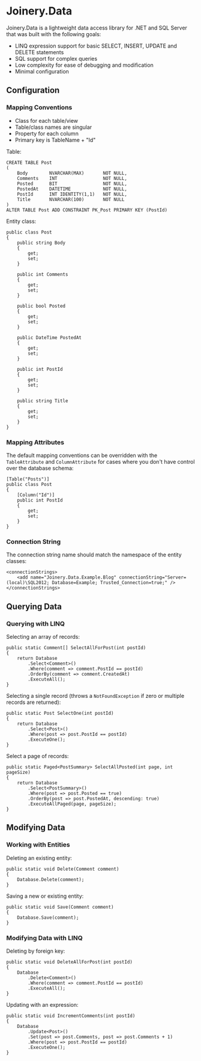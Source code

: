 # Joinery.Data

Joinery.Data is a lightweight data access library for .NET and SQL Server that was built with the following goals:

- LINQ expression support for basic SELECT, INSERT, UPDATE and DELETE statements
- SQL support for complex queries
- Low complexity for ease of debugging and modification
- Minimal configuration

## Configuration

### Mapping Conventions

- Class for each table/view
- Table/class names are singular
- Property for each column
- Primary key is TableName + "Id"

Table:

    CREATE TABLE Post
    (
        Body        NVARCHAR(MAX)       NOT NULL,
        Comments    INT                 NOT NULL,
        Posted      BIT                 NOT NULL,
        PostedAt    DATETIME            NOT NULL,
        PostId      INT IDENTITY(1,1)   NOT NULL,
        Title       NVARCHAR(100)       NOT NULL
    )
    ALTER TABLE Post ADD CONSTRAINT PK_Post PRIMARY KEY (PostId)

Entity class:

    public class Post
    {
        public string Body
        {
            get;
            set;
        }

        public int Comments
        {
            get;
            set;
        }

        public bool Posted
        {
            get;
            set;
        }

        public DateTime PostedAt
        {
            get;
            set;
        }

        public int PostId
        {
            get;
            set;
        }

        public string Title
        {
            get;
            set;
        }
    }

### Mapping Attributes

The default mapping conventions can be overridden with the `TableAttribute` and `ColumnAttribute` for cases where you don't have control over the database schema:

    [Table("Posts")]
    public class Post
    {
        [Column("Id")]
        public int PostId
        {
            get;
            set;
        }
    }

### Connection String

The connection string name should match the namespace of the entity classes:

    <connectionStrings>
        <add name="Joinery.Data.Example.Blog" connectionString="Server=(local)\SQL2012; Database=Example; Trusted_Connection=true;" />
    </connectionStrings>



## Querying Data

### Querying with LINQ

Selecting an array of records:

    public static Comment[] SelectAllForPost(int postId)
    {
        return Database
            .Select<Comment>()
            .Where(comment => comment.PostId == postId)
            .OrderBy(comment => comment.CreatedAt)
            .ExecuteAll();
    }

Selecting a single record (throws a `NotFoundException` if zero or multiple records are returned):

    public static Post SelectOne(int postId)
    {
        return Database
            .Select<Post>()
            .Where(post => post.PostId == postId)
            .ExecuteOne();
    }

Select a page of records:

    public static Paged<PostSummary> SelectAllPosted(int page, int pageSize)
    {
        return Database
            .Select<PostSummary>()
            .Where(post => post.Posted == true)
            .OrderBy(post => post.PostedAt, descending: true)
            .ExecuteAllPaged(page, pageSize);
    }

## Modifying Data

### Working with Entities

Deleting an existing entity:

    public static void Delete(Comment comment)
    {
        Database.Delete(comment);
    }

Saving a new or existing entity:

    public static void Save(Comment comment)
    {
        Database.Save(comment);
    }

### Modifying Data with LINQ

Deleting by foreign key:

    public static void DeleteAllForPost(int postId)
    {
        Database
            .Delete<Comment>()
            .Where(comment => comment.PostId == postId)
            .ExecuteAll();
    }

Updating with an expression:

    public static void IncrementComments(int postId)
    {
        Database
            .Update<Post>()
            .Set(post => post.Comments, post => post.Comments + 1)
            .Where(post => post.PostId == postId)
            .ExecuteOne();
    }